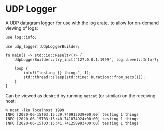 # UDP Logger

A UDP datagram logger for use with the [log crate](https://docs.rs/log/), to allow for on-demand viewing of logs:

```
use log::info;

use udp_logger::UdpLoggerBuilder;

fn main() -> std::io::Result<()> {
    UdpLoggerBuilder::try_init("127.0.0.1:1999", log::Level::Info)?;

    loop {
        info!("testing {} things", 1);
        std::thread::sleep(std::time::Duration::from_secs(1));
    }
}
```

Can be viewed as desired by running `netcat` (or similar) on the receiving host:
```
% ncat -lku localhost 1999
INFO [2020-06-15T03:15:39.740912039+00:00] testing 1 things
INFO [2020-06-15T03:15:40.741074924+00:00] testing 1 things
INFO [2020-06-15T03:15:41.741258993+00:00] testing 1 things
```